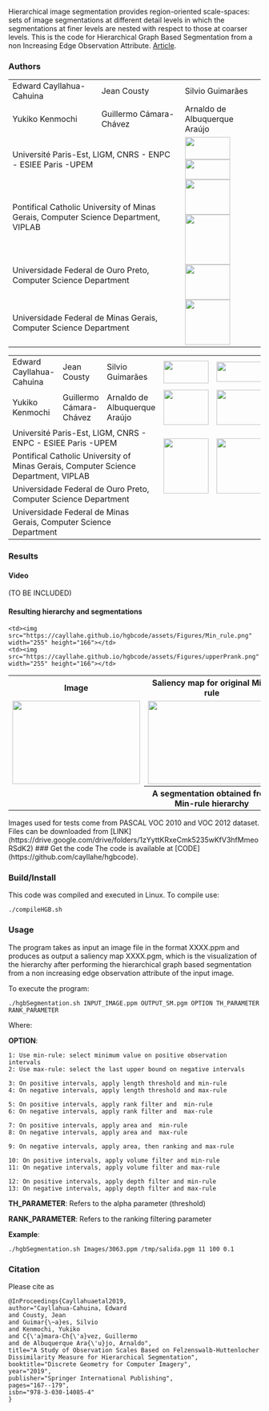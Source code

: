 Hierarchical image segmentation provides region-oriented scale-spaces:
sets of image segmentations at different detail levels in which the
segmentations at finer levels are nested with respect to those at
coarser levels. This is the code for Hierarchical Graph Based Segmentation from a non Increasing Edge Observation Attribute. [Article](https://link.springer.com/chapter/10.1007/978-3-030-14085-4_14). 

### Authors


<table class="beta">
  <tr >
    <td>Edward Cayllahua-Cahuina</td>
    <td>Jean Cousty</td>
    <td>Silvio Guimarães</td>
  </tr>
  <tr>
    <td>Yukiko Kenmochi</td>
    <td>Guillermo Cámara-Chávez</td>
    <td>Arnaldo de Albuquerque Araújo</td>
  </tr>
    <tr>
    <td colspan="2"> Université Paris-Est, LIGM, CNRS - ENPC - ESIEE Paris -UPEM </td>
    <td rowspan="4">    
    <img src="https://cayllahe.github.io/hgbcode/assets/logos/esiee.png" width="90" height="45">
    <img src="https://cayllahe.github.io/hgbcode/assets/logos/ufmg.png" width="90" height="40"><br>
    <img src="https://cayllahe.github.io/hgbcode/assets/logos/ligm.png" width="90" height="70">
    <img src="https://cayllahe.github.io/hgbcode/assets/logos/npdi.png" width="90" height="100"><br>
    <img src="https://cayllahe.github.io/hgbcode/assets/logos/puc.png" width="90" height="70">
    <img src="https://cayllahe.github.io/hgbcode/assets/logos/ufop.png" width="90" height="90">
    </td>
    </tr>
    <tr>    
    <td colspan="2"> Pontifical Catholic University of Minas Gerais, Computer Science Department, VIPLAB</td>
    </tr>
    <tr>
    <td colspan="2"> Universidade Federal de Ouro Preto, Computer Science Department</td>
    </tr>
    <tr>
    <td colspan="2"> Universidade Federal de Minas Gerais, Computer Science Department</td>
    </tr>
</table>

<table class="beta">
  <tr >
    <td>Edward Cayllahua-Cahuina</td>
    <td>Jean Cousty</td>
    <td>Silvio Guimarães</td>
    <td><img src="https://cayllahe.github.io/hgbcode/assets/logos/esiee.png" width="90" height="45"></td>
    <td><img src="https://cayllahe.github.io/hgbcode/assets/logos/ufmg.png" width="90" height="40"></td>
  </tr>
  <tr>
    <td>Yukiko Kenmochi</td>
    <td>Guillermo Cámara-Chávez</td>
    <td>Arnaldo de Albuquerque Araújo</td>
    <td><img src="https://cayllahe.github.io/hgbcode/assets/logos/ligm.png" width="90" height="70"></td>
    <td><img src="https://cayllahe.github.io/hgbcode/assets/logos/puc.png" width="90" height="70"></td>    
  </tr>
    <tr>
    <td colspan="3"> Université Paris-Est, LIGM, CNRS - ENPC - ESIEE Paris -UPEM </td>
    <td rowspan="3">    
    <img src="https://cayllahe.github.io/hgbcode/assets/logos/npdi.png" width="90" height="110">    
    </td>
    <td rowspan="3">    
    <img src="https://cayllahe.github.io/hgbcode/assets/logos/ufop.png" width="90" height="110">    
    </td>
    </tr>
    <tr>    
    <td colspan="3"> Pontifical Catholic University of Minas Gerais, Computer Science Department, VIPLAB</td>
    </tr>
    <tr>
    <td colspan="3"> Universidade Federal de Ouro Preto, Computer Science Department</td>
    </tr>
    <tr>
    <td colspan="3"> Universidade Federal de Minas Gerais, Computer Science Department</td>
    </tr>
</table>



### Results
#### Video
(TO BE INCLUDED)
#### Resulting hierarchy and segmentations
<table style="width:100%">
  <tr>
    <th>Image</th>
    <th>Saliency map for original Min-rule</th>
    <th>Saliency map for proposed Upper P-rank</th>
  </tr>
  <tr>
    <td><img src="https://cayllahe.github.io/hgbcode/assets/Figures/2010_000666.png" width="255" height="166"></td>
    <td><img src="https://cayllahe.github.io/hgbcode/assets/Figures/MinSM.png" width="255" height="166"></td>
    <td><img src="https://cayllahe.github.io/hgbcode/assets/Figures/UpperPrankSM.png" width="255" height="166"></td>
  </tr>
  <tr>
    <td rowspan="2"></td>
    <th>A segmentation obtained from Min-rule hierarchy</th>
    <th>A segmentation obtained from Upper P-rank hierarchy</th>
  </tr>
  <tr>
    
    <td><img src="https://cayllahe.github.io/hgbcode/assets/Figures/Min_rule.png" width="255" height="166"></td>
    <td><img src="https://cayllahe.github.io/hgbcode/assets/Figures/upperPrank.png" width="255" height="166"></td>
  </tr>
</table>
Images used for tests come from PASCAL VOC 2010 and VOC 2012 dataset. Files can be downloaded from [LINK](https://drive.google.com/drive/folders/1zYyttKRxeCmk5235wKfV3hfMmeoRSdK2)
### Get the code
The code is available at [CODE](https://github.com/cayllahe/hgbcode).

### Build/Install
This code was compiled and executed in Linux. To compile use:
``` 
./compileHGB.sh
```
### Usage 
The program takes as input an image file in the format XXXX.ppm and produces as output a saliency map XXXX.pgm, which is the visualization of the hierarchy after performing the hierarchical graph based segmentation from a non increasing edge observation attribute of the input image. 

To execute the program: 

```
./hgbSegmentation.sh INPUT_IMAGE.ppm OUTPUT_SM.pgm OPTION TH_PARAMETER RANK_PARAMETER
```
Where:  

**OPTION**:

```
1: Use min-rule: select minimum value on positive observation intervals
2: Use max-rule: select the last upper bound on negative intervals

3: On positive intervals, apply length threshold and min-rule
4: On negative intervals, apply length threshold and max-rule

5: On positive intervals, apply rank filter and  min-rule
6: On negative intervals, apply rank filter and  max-rule

7: On positive intervals, apply area and  min-rule
8: On negative intervals, apply area and  max-rule

9: On negative intervals, apply area, then ranking and max-rule

10: On positive intervals, apply volume filter and min-rule
11: On negative intervals, apply volume filter and max-rule

12: On positive intervals, apply depth filter and min-rule
13: On negative intervals, apply depth filter and max-rule
```

**TH_PARAMETER**: Refers to the  alpha parameter (threshold) 

**RANK_PARAMETER**: Refers to the ranking filtering parameter

**Example**: 
```
./hgbSegmentation.sh Images/3063.ppm /tmp/salida.pgm 11 100 0.1 
```

### Citation 
Please cite as

```
@InProceedings{Cayllahuaetal2019,
author="Cayllahua-Cahuina, Edward
and Cousty, Jean
and Guimar{\~a}es, Silvio
and Kenmochi, Yukiko
and C{\'a}mara-Ch{\'a}vez, Guillermo
and de Albuquerque Ara{\'u}jo, Arnaldo",
title="A Study of Observation Scales Based on Felzenswalb-Huttenlocher Dissimilarity Measure for Hierarchical Segmentation",
booktitle="Discrete Geometry for Computer Imagery",
year="2019",
publisher="Springer International Publishing",
pages="167--179",
isbn="978-3-030-14085-4"
}
```


